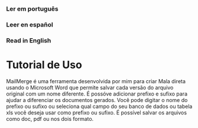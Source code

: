 ### Ler em português
### Leer en español
### Read in English

# Tutorial de Uso

MailMerge é uma ferramenta desenvolvida por mim para criar Mala direta usando o Microsoft Word que permite salvar cada versão do arquivo original com um nome diferente.
É possóve adicionar prefixo e sufixo para ajudar a diferenciar os documentos gerados.
Você pode digitar o nome do prefixo ou sufixo ou seleciona qual campo do seu banco de dados ou tabela xls você deseja usar como prefixo ou sufixo.
É possível salvar os arquivos como doc, pdf ou nos dois formato.
